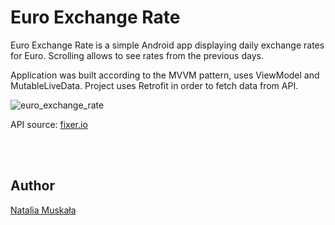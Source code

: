 # Euro Exchange Rate

Euro Exchange Rate is a simple Android app displaying daily exchange rates for Euro. Scrolling allows to see rates from the previous days.

Application was built according to the MVVM pattern, uses ViewModel and MutableLiveData. Project uses Retrofit in order to fetch data from API.

![euro_exchange_rate](https://user-images.githubusercontent.com/56269299/131129171-2f9ac216-ef1d-40d6-87f6-b27f9f2fb4a9.png)

API source: [fixer.io](https://fixer.io)

<br/><br/>

## Author

[Natalia Muskała](https://github.com/natalia-mus)
